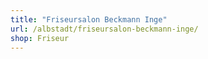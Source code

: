 ```yaml
---
title: "Friseursalon Beckmann Inge"
url: /albstadt/friseursalon-beckmann-inge/
shop: Friseur
---
```

